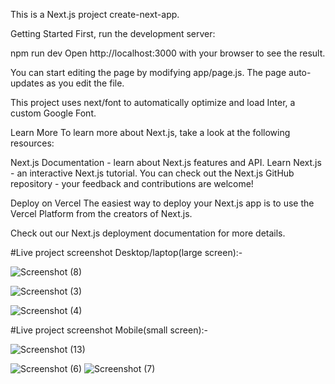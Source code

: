 This is a Next.js project create-next-app.

Getting Started
First, run the development server:

npm run dev
Open http://localhost:3000 with your browser to see the result.

You can start editing the page by modifying app/page.js. The page auto-updates as you edit the file.

This project uses next/font to automatically optimize and load Inter, a custom Google Font.

Learn More
To learn more about Next.js, take a look at the following resources:

Next.js Documentation - learn about Next.js features and API.
Learn Next.js - an interactive Next.js tutorial.
You can check out the Next.js GitHub repository - your feedback and contributions are welcome!

Deploy on Vercel
The easiest way to deploy your Next.js app is to use the Vercel Platform from the creators of Next.js.

Check out our Next.js deployment documentation for more details.

#Live project screenshot Desktop/laptop(large screen):-

![Screenshot (8)](https://github.com/user-attachments/assets/4f6eba85-b56e-485d-a8bb-913a1082ff30)


![Screenshot (3)](https://github.com/user-attachments/assets/f007a22e-db45-46f9-8424-7a7bb92d0fc3)

![Screenshot (4)](https://github.com/user-attachments/assets/403864e8-b758-4e86-b604-6c8e0fc141fa)


#Live project screenshot Mobile(small screen):-

![Screenshot (13)](https://github.com/user-attachments/assets/bf7adc7c-af50-46eb-bcdf-ffea4c9a2fdb)

![Screenshot (6)](https://github.com/user-attachments/assets/f000c368-ceab-4ee7-8fc5-543de6a3e8e0)
![Screenshot (7)](https://github.com/user-attachments/assets/bea671de-7ee2-4635-94d8-4cde0fa89b4d)
